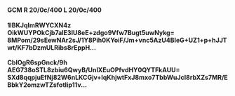 #### GCM R 20/0c/400 L 20/0c/400
**1IBKJqImRWYCXN4z**<br/>**OikWUYPOkCjb7alE3lU8eE+zdgo9Vfw7Bugt5uwNykg=**<br/>**8MPom/29sEewNAr2sJ/1Y8Pih0KYoiF/Jm+vnc5AzU4BIeG+UZ1+p+hJJTwt/KF7bDzmULRibs8rEppH...**<br/><br/>
**CblOgR6spGnck/9h**<br/>**AEG738oSTL8zbiu6QwyB/UnIXEuOPfvdHY0QYTFkAUU=**<br/>**SXd8qqpjuEfNj82W6nLKCGjv+IqKhjwtFxJ8mxo7TbbWuJcI8rbXZs7MR/EBbkY2omzwTZsfotIip11v...**